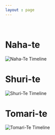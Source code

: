 ```yaml
---
layout : page
---
```

<br>
<h1> Naha-te </h1>

![Naha-Te Timeline](/main//images/naha-te-timeline.png)
<br>
<h1> Shuri-te </h1>

![Shuri-Te Timeline](/main/images/shuri-te-timeline.png)
<br>
<h1> Tomari-te </h1>

![Tomari-Te Timeline](/main/images/tomari-te-timeline.png)

<!-- link to timeline == https://time.graphics/line/767264 -->
